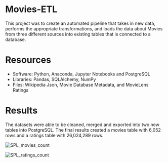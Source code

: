# Movies-ETL
This project was to create an automated pipeline that takes in new data, performs the appropriate transformations, and loads the data about Movies from three different sources into existing tables that is connected to a database.

# Resources
* Software: Python, Anaconda, Jupyter Notebooks and PostgreSQL
* Libraries: Pandas, SQLAlchemy, NumPy
* Files: Wikipedia Json, Movie Database Metadata, and MovieLens Ratings

# Results
The datasets were able to be cleaned, merged and exported into two new tables into PostgreSQL. The final results created a movies table with 6,052 rows and a ratings table with 26,024,289 rows.

![SPL_movies_count](https://user-images.githubusercontent.com/100484606/168750075-f0ebe363-1bb1-4945-abe2-b22e3ab330b3.JPG)

![SPL_ratings_count](https://user-images.githubusercontent.com/100484606/168750092-f52ea5bd-ebcd-4169-90d4-a5abddd95e77.JPG)
